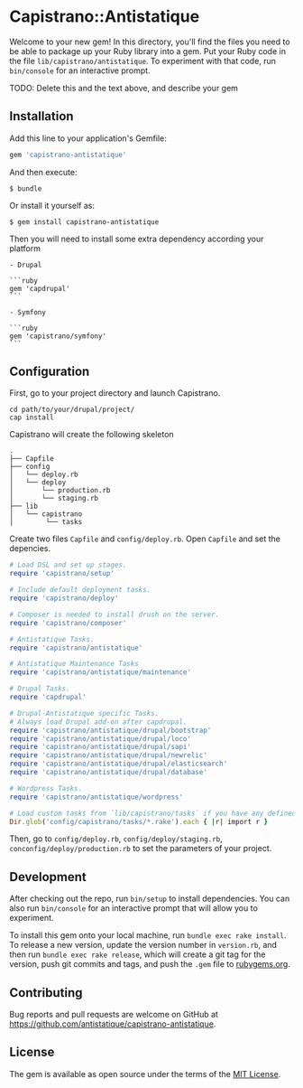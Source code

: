 # Capistrano::Antistatique

Welcome to your new gem! In this directory, you'll find the files you need to be able to package up your Ruby library into a gem. Put your Ruby code in the file `lib/capistrano/antistatique`. To experiment with that code, run `bin/console` for an interactive prompt.

TODO: Delete this and the text above, and describe your gem

## Installation

Add this line to your application's Gemfile:

```ruby
gem 'capistrano-antistatique'
```

And then execute:

    $ bundle

Or install it yourself as:

    $ gem install capistrano-antistatique

Then you will need to install some extra dependency according your platform

    - Drupal

    ```ruby
    gem 'capdrupal'
    ```

    - Symfony

    ```ruby
    gem 'capistrano/symfony'
    ```

## Configuration

First, go to your project directory and launch Capistrano.

```shell
cd path/to/your/drupal/project/
cap install
```

Capistrano will create the following skeleton

```
.
├── Capfile
├── config
│   └── deploy.rb
│   └── deploy
│       └── production.rb
│       └── staging.rb
├── lib
│   └── capistrano
│        └── tasks

```

Create two files `Capfile` and `config/deploy.rb`. Open `Capfile` and set the depencies.

```ruby
# Load DSL and set up stages.
require 'capistrano/setup'

# Include default deployment tasks.
require 'capistrano/deploy'

# Composer is needed to install drush on the server.
require 'capistrano/composer'

# Antistatique Tasks.
require 'capistrano/antistatique'

# Antistatique Maintenance Tasks
require 'capistrano/antistatique/maintenance'

# Drupal Tasks.
require 'capdrupal'

# Drupal-Antistatique specific Tasks.
# Always load Drupal add-on after capdrupal.
require 'capistrano/antistatique/drupal/bootstrap'
require 'capistrano/antistatique/drupal/loco'
require 'capistrano/antistatique/drupal/sapi'
require 'capistrano/antistatique/drupal/newrelic'
require 'capistrano/antistatique/drupal/elasticsearch'
require 'capistrano/antistatique/drupal/database'

# Wordpress Tasks.
require 'capistrano/antistatique/wordpress'

# Load custom tasks from `lib/capistrano/tasks` if you have any defined.
Dir.glob('config/capistrano/tasks/*.rake').each { |r| import r }
```

Then, go to `config/deploy.rb`, `config/deploy/staging.rb`, `conconfig/deploy/production.rb` to set the parameters of your project.

## Development

After checking out the repo, run `bin/setup` to install dependencies. You can also run `bin/console` for an interactive prompt that will allow you to experiment.

To install this gem onto your local machine, run `bundle exec rake install`. To release a new version, update the version number in `version.rb`, and then run `bundle exec rake release`, which will create a git tag for the version, push git commits and tags, and push the `.gem` file to [rubygems.org](https://rubygems.org).

## Contributing

Bug reports and pull requests are welcome on GitHub at https://github.com/antistatique/capistrano-antistatique.

## License

The gem is available as open source under the terms of the [MIT License](https://opensource.org/licenses/MIT).
